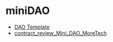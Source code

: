 # miniDAO

- [DAO Template](https://docs.google.com/document/d/1nxZIsZSS3Ff4UlilBbYIw34yuek0ropcRGAiTYPjkLQ/edit?usp=sharing)
- [contract_review_Mini_DAO_MoreTech](https://docs.google.com/document/d/1Npl7kpSH6Nawfpss7-3YIOdA79kRHpr5_FY6NyDNVeU/edit)
